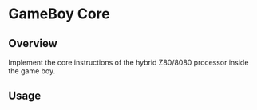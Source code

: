 GameBoy Core
============

Overview
--------

Implement the core instructions of the hybrid Z80/8080 processor inside the game boy.

Usage
-----
